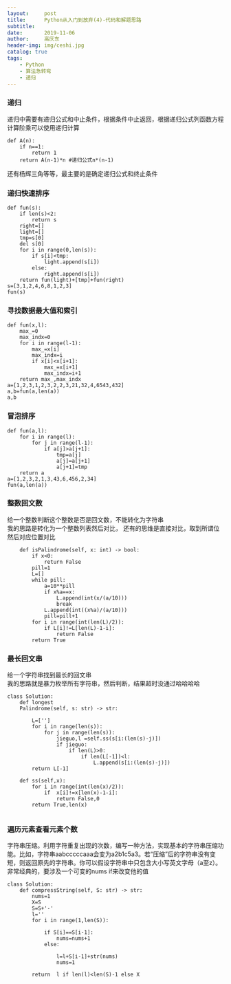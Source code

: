 ```yaml
---
layout:     post
title:      Python从入门到放弃(4)-代码和解题思路
subtitle:   
date:       2019-11-06
author:     高庆东
header-img: img/ceshi.jpg
catalog: true
tags:
    - Python
    - 算法急转弯
    - 递归
---
```


### 递归
递归中需要有递归公式和中止条件，根据条件中止返回，根据递归公式列函数方程计算阶乘可以使用递归计算

```
def A(n):
    if n==1:
        return 1
    return A(n-1)*n #递归公式n*(n-1)
```
还有杨辉三角等等，最主要的是确定递归公式和终止条件

### 递归快速排序
```
def fun(s):
    if len(s)<2:
        return s
    right=[]
    light=[]
    tmp=s[0]
    del s[0]
    for i in range(0,len(s)):
        if s[i]<tmp:
            light.append(s[i])
        else:
            right.append(s[i])
    return fun(light)+[tmp]+fun(right)
s=[3,1,2,4,6,8,1,2,3]    
fun(s)
```
### 寻找数据最大值和索引
```
def fun(x,l):
    max_=0
    max_indx=0
    for i in range(l-1):
        max_=x[i]
        max_indx=i
        if x[i]<x[i+1]:
            max_=x[i+1]
            max_indx=i+1    
    return max_,max_indx
a=[1,2,3,1,2,3,2,2,3,21,32,4,6543,432]
a,b=fun(a,len(a))
a,b
```
### 冒泡排序
```
def fun(a,l):
    for i in range(l):
        for j in range(l-1):
            if a[j]>a[j+1]:
                tmp=a[j]
                a[j]=a[j+1]
                a[j+1]=tmp
    return a
a=[1,2,3,2,1,3,43,6,456,2,34]
fun(a,len(a))
```
### 整数回文数
给一个整数判断这个整数是否是回文数，不能转化为字符串  
我的思路是转化为一个整数列表然后对比， 还有的思维是直接对比，取到所谓位然后对应位置对比
```
    def isPalindrome(self, x: int) -> bool:
        if x<0:
            return False
        pill=1
        L=[]
        while pill:
            a=10**pill
            if x%a==x:
                L.append(int(x/(a/10)))
                break
            L.append(int((x%a)/(a/10)))
            pill=pill+1
        for i in range(int(len(L)/2)):
            if L[i]!=L[len(L)-1-i]:
                return False
        return True
```

### 最长回文串
给一个字符串找到最长的回文串  
我的思路就是暴力枚举所有字符串，然后判断，结果超时没通过哈哈哈哈
```
class Solution:
    def longest
    Palindrome(self, s: str) -> str:
        
        L=['']
        for i in range(len(s)):
            for j in range(len(s)):
                jieguo,l =self.ss(s[i:(len(s)-j)])
                if jieguo:
                    if len(L)>0:
                        if len(L[-1])<l:
                            L.append(s[i:(len(s)-j)])
        return L[-1]

    def ss(self,x):
        for i in range(int(len(x)/2)):
            if  x[i]!=x[len(x)-1-i]:
                return False,0
        return True,len(x)
                   
```
###  遍历元素查看元素个数
字符串压缩。利用字符重复出现的次数，编写一种方法，实现基本的字符串压缩功能。比如，字符串aabcccccaaa会变为a2b1c5a3。若“压缩”后的字符串没有变短，则返回原先的字符串。你可以假设字符串中只包含大小写英文字母（a至z）。
非常经典的，要涉及一个可变的nums if来改变他的值
```
class Solution:
    def compressString(self, S: str) -> str:
        nums=1
        X=S
        S=S+'-'
        l=''
        for i in range(1,len(S)):

            if S[i]==S[i-1]:
                nums=nums+1
            else:
                
                l=l+S[i-1]+str(nums)
                nums=1
                
        return  l if len(l)<len(S)-1 else X
```
            
